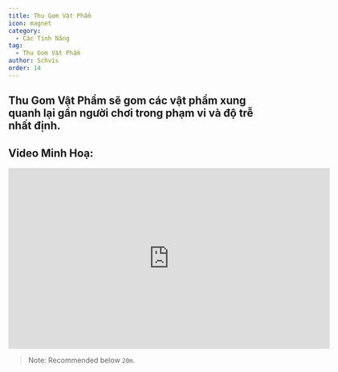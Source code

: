 ```yaml
---
title: Thu Gom Vật Phẩm
icon: magnet
category:
  - Các Tính Năng
tag:
  - Thu Gom Vật Phẩm
author: Schvis
order: 14
---
```


## Thu Gom Vật Phẩm sẽ gom các vật phẩm xung quanh lại gần người chơi trong phạm vi và độ trễ nhất định.

## Video Minh Hoạ:

<div class="iframe-container"><iframe width="640" height="360" src="https://www.youtube.com/embed/iMElTsNF77c?list=PL5eI1Tb64p56g27qfYk7VuFTz4FK6YrKa" title="Korepi - Vacuum Loot" frameborder="0" allow="accelerometer; autoplay; clipboard-write; encrypted-media; gyroscope; picture-in-picture; web-share" allowfullscreen></iframe></div>

> Note: Recommended below `20m`.
